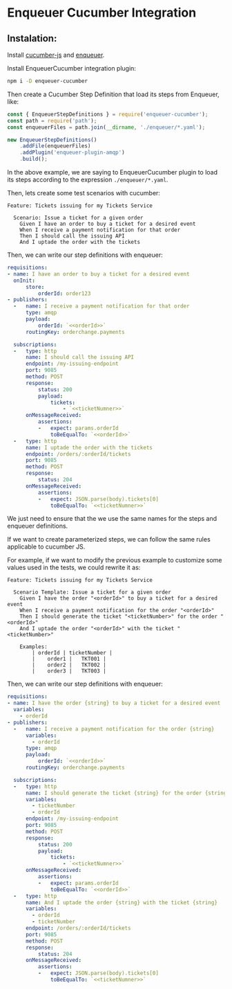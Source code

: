 # Enqueuer Cucumber Integration

## Instalation: 

Install [cucumber-js](https://cucumber.io/docs/guides/10-minute-tutorial/) and [enqueuer](www.enqueuer.com).

Install EnqueuerCucumber integration plugin:

```sh
npm i -D enqueuer-cucumber
```

Then create a Cucumber Step Definition that load its steps from Enqueuer, like:

```javascript
const { EnqueuerStepDefinitions } = require('enqueuer-cucumber');
const path = require('path');
const enqueuerFiles = path.join(__dirname, './enqueuer/*.yaml');

new EnqueuerStepDefinitions()
    .addFile(enqueuerFiles)
    .addPlugin('enqueuer-plugin-amqp')
    .build();
```
In the above example, we are saying to EnqueuerCucumber plugin to load its steps according to the expression ```./enqueuer/*.yaml```.

Then, lets create some test scenarios with cucumber:

```
Feature: Tickets issuing for my Tickets Service

  Scenario: Issue a ticket for a given order
    Given I have an order to buy a ticket for a desired event
    When I receive a payment notification for that order
    Then I should call the issuing API
    And I uptade the order with the tickets
```

Then, we can write our step definitions with enqueuer:

```yaml
requisitions:
- name: I have an order to buy a ticket for a desired event
  onInit:
      store:
          orderId: order123
- publishers:
  -   name: I receive a payment notification for that order
      type: amqp
      payload: 
          orderId: `<<orderId>>`
      routingKey: orderchange.payments

  subscriptions:
  -   type: http
      name: I should call the issuing API
      endpoint: /my-issuing-endpoint
      port: 9085
      method: POST
      response:
          status: 200
          payload: 
              tickets:
                  - `<<ticketNumner>>`
      onMessageReceived:
          assertions:
          -   expect: params.orderId
              toBeEqualTo: `<<orderId>>`
  -   type: http
      name: I uptade the order with the tickets
      endpoint: /orders/:orderId/tickets
      port: 9085
      method: POST
      response:
          status: 204
      onMessageReceived:
          assertions:
          -   expect: JSON.parse(body).tickets[0]
              toBeEqualTo: `<<ticketNumner>>`

```

We just need to ensure that the we use the same names for the steps and enqueuer definitions.

If we want to create parameterized steps, we can follow the same rules applicable to cucumber JS.

For example, if we want to modify the previous example to customize some values used in the tests, we could rewrite it as:

```
Feature: Tickets issuing for my Tickets Service

  Scenario Template: Issue a ticket for a given order
    Given I have the order "<orderId>" to buy a ticket for a desired event
    When I receive a payment notification for the order "<orderId>"
    Then I should generate the ticket "<ticketNumber>" for the order "<orderId>"
    And I uptade the order "<orderId>" with the ticket "<ticketNumber>" 

    Examples:
        | orderId | ticketNumber |
        |    order1 |   TKT001 | 
        |    order2 |   TKT002 | 
        |    order3 |   TKT003 | 
```

Then, we can write our step definitions with enqueuer:

```yaml
requisitions:
- name: I have the order {string} to buy a ticket for a desired event
  variables:
    - orderId
- publishers:
  -   name: I receive a payment notification for the order {string}
      variables:
        - orderId
      type: amqp
      payload: 
          orderId: `<<orderId>>`
      routingKey: orderchange.payments

  subscriptions:
  -   type: http
      name: I should generate the ticket {string} for the order {string}
      variables:
        - ticketNumber
        - orderId
      endpoint: /my-issuing-endpoint
      port: 9085
      method: POST
      response:
          status: 200
          payload: 
              tickets:
                  - `<<ticketNumner>>`
      onMessageReceived:
          assertions:
          -   expect: params.orderId
              toBeEqualTo: `<<orderId>>`
  -   type: http
      name: And I uptade the order {string} with the ticket {string}
      variables:
        - orderId
        - ticketNumber
      endpoint: /orders/:orderId/tickets
      port: 9085
      method: POST
      response:
          status: 204
      onMessageReceived:
          assertions:
          -   expect: JSON.parse(body).tickets[0]
              toBeEqualTo: `<<ticketNumner>>`

```